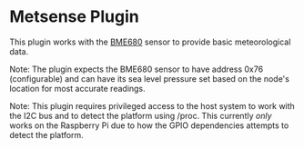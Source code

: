 # Metsense Plugin

This plugin works with the [BME680](https://www.bosch-sensortec.com/products/environmental-sensors/humidity-sensors-bme680/) sensor to provide basic meteorological data.

Note: The plugin expects the BME680 sensor to have address 0x76 (configurable) and can have its sea level pressure set based on the node's location for most accurate readings.

Note: This plugin requires privileged access to the host system to work with the I2C bus and to detect the platform using /proc. This currently *only* works on the Raspberry Pi due to how the GPIO dependencies attempts to detect the platform.
